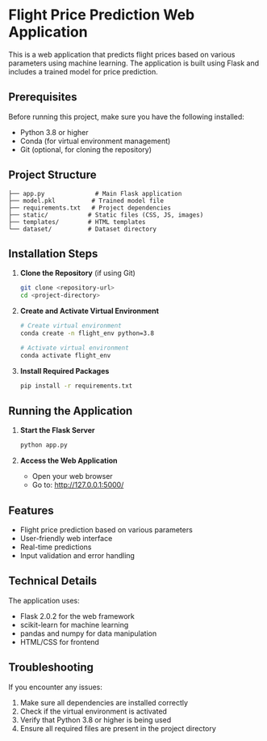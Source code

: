 # Flight Price Prediction Web Application

This is a web application that predicts flight prices based on various parameters using machine learning. The application is built using Flask and includes a trained model for price prediction.

## Prerequisites

Before running this project, make sure you have the following installed:
- Python 3.8 or higher
- Conda (for virtual environment management)
- Git (optional, for cloning the repository)

## Project Structure

```
├── app.py              # Main Flask application
├── model.pkl          # Trained model file
├── requirements.txt   # Project dependencies
├── static/           # Static files (CSS, JS, images)
├── templates/        # HTML templates
└── dataset/          # Dataset directory
```

## Installation Steps

1. **Clone the Repository** (if using Git)
   ```bash
   git clone <repository-url>
   cd <project-directory>
   ```

2. **Create and Activate Virtual Environment**
   ```bash
   # Create virtual environment
   conda create -n flight_env python=3.8
   
   # Activate virtual environment
   conda activate flight_env
   ```

3. **Install Required Packages**
   ```bash
   pip install -r requirements.txt
   ```

## Running the Application

1. **Start the Flask Server**
   ```bash
   python app.py
   ```

2. **Access the Web Application**
   - Open your web browser
   - Go to: http://127.0.0.1:5000/

## Features

- Flight price prediction based on various parameters
- User-friendly web interface
- Real-time predictions
- Input validation and error handling

## Technical Details

The application uses:
- Flask 2.0.2 for the web framework
- scikit-learn for machine learning
- pandas and numpy for data manipulation
- HTML/CSS for frontend

## Troubleshooting

If you encounter any issues:

1. Make sure all dependencies are installed correctly
2. Check if the virtual environment is activated
3. Verify that Python 3.8 or higher is being used
4. Ensure all required files are present in the project directory
